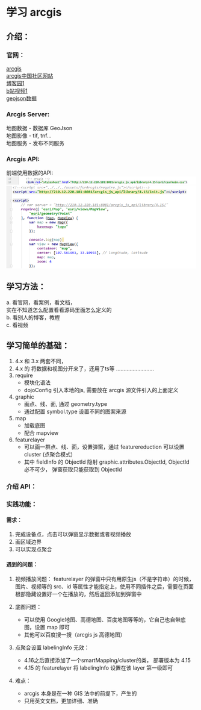 # 学习 arcgis
## 介绍：
### 官网：
[arcgis](https://developers.arcgis.com/javascript/)   
[arcgis中国社区网站](http://zhihu.geoscene.cn/)   
[博客园1](https://www.cnblogs.com/onsummer/p/9080187.html)   
[b站视频1](https://www.bilibili.com/video/BV1Nx411Y7Er)   
[geojson数据](http://datav.aliyun.com/tools/atlas/#&lat=30.332329214580188&lng=106.72278672066881&zoom=3.5)   
 
### Arcgis Server:
地图数据 - 数据库 GeoJson   
地图影像 -  tif, tnf...   
地图服务 - 发布不同服务   

### Arcgis API:
前端使用数据的API:  
![](./img/1.png)
![](./img/2.png)


## 学习方法：
a. 看官网，看案例，看文档，   
实在不知道怎么配置看看源码里面怎么定义的   
b. 看别人的博客，教程   
c. 看视频  

## 学习简单的基础：
1. 4.x 和 3.x 两套不同，  
2. 4.x 的 将数据和视图分开来了，还用了ts等 .........................  
3. require 
    - 模块化语法
    - dojoConfig 引入本地的js, 需要放在 arcgis 源文件引入的上面定义
4. graphic
    - 画点、线、面, 通过 geometry.type
    - 通过配置 symbol.type 设置不同的图案来源
5. map 
    - 加载底图  
    - 配合 mapview     
6. featurelayer
    - 可以画一群点、线、面，设置弹窗，通过 featurereduction 可以设置 cluster (点聚合模式)   
    - 其中 fieldInfo 的 ObjectId 隐射 graphic.attributes.ObjectId, ObjectId 必不可少，
    弹窗获取只能获取到 ObjectId 


### 介绍 API：



### 实践功能：
#### 需求：
1. 完成设备点，点击可以弹窗显示数据或者视频播放
2. 画区域边界
3. 可以实现点聚合

#### 遇到的问题：
1. 视频播放问题： featurelayer 的弹窗中只有用原生js（不是字符串）的时候，图片、视频等的 src、id 等属性才能指定上，使用不同插件之后，需要在页面根部隐藏设置好一个在播放的，然后返回添加到弹窗中
2. 底图问题：  
    - 可以使用 Google地图、高德地图、百度地图等等的，它自己也自带底图，设置 map 即可
    - 其他可以百度搜一搜（arcgis js 高德地图）

3. 点聚合设置 labelingInfo 无效： 
    - 4.16之后直接添加了一个smartMapping/cluster的类， 部署版本为 4.15 
    - 4.15 的 featurelayer 将 labelingInfo 设置在该 layer 第一级即可
4. 难点： 
    - arcgis 本身是在一种 GIS 法中的前提下，产生的
    - 只用英文文档，更加详细、准确